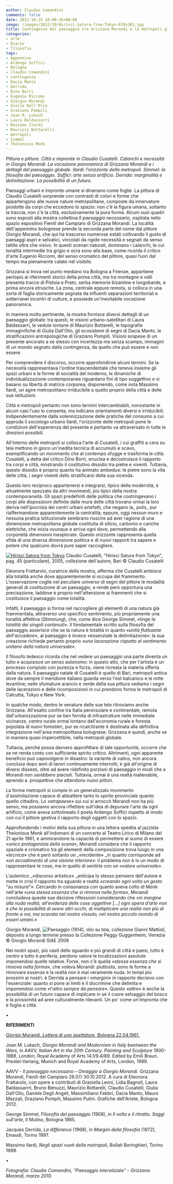 ```yaml
---
author: Claudio Comandini
comments: false
date: 2012-10-25 10:00:36+00:00
image: /images/2012/10/Hirisci-Satura-from-Tokyo-678x381.jpg
title: Contingenze del paesaggio tra Grizzana Morandi e la metropoli globale
categories:
- arte
- Diario
- filosofia
tags:
- Appennino
- Ardengo Soffici
- Bologna
- Claudio Comandini
- contingenza
- Dacia Manto
- Derrida
- Dino Borri
- Eugenio Riccomi
- Giorgio Morandi
- Giulia Dall'Olio
- Graziano Pompili
- Joan M. Lukach
- Laura Baldassarri
- Massimo Ilardi
- Maurizio Bottarelli
- metropoli
- Simmel
- Thelonious Monk
---
```


_Pittura e pitture. Città e impronte in Claudio Cusatelli. Calanchi e necessità in Giorgio Morandi. La vocazione panoramica di Grizzana Morandi e i dettagli del paesaggio globale. Ilardi: l'orizzonte della metropoli. Simmel: la filosofia del paesaggio. Soffici: arte senza artificio. Derrida: marginalità e delimitazione. La possibilità di un futuro._



Paesaggi urbani e impronte umane si diramano come foglie. La pittura di Claudio Cusatelli sorprende con contrasti di colori e forme che appartengono alle nuove nature metropolitane, composte da innervature prodotte da corpi che eccedono lo spazio: non c'è la figura umana, soltanto la traccia, non c'è la città, esclusivamente la pura forma. Alcuni suoi quadri sono esposti alla mostra collettiva _Il paesaggio necessario_, ospitata nello spazio espositivo Fienili del Campiaro di Grizzana Morandi. La località dell'appennino bolognese prende la seconda parte del nome dal pittore Giorgio Morandi, che qui ha trascorso numerose estati coltivando il gusto di paesaggi aspri e selvatici, vincolati da rigide necessità e segnati da senso tattile oltre che visivo. In questi scenari naturali, dominano i calanchi, le cui tonalità intermedie tra grigio e ocra sono alla base, come ricorda il critico d'arte Eugenio Riccomi, del senso cromatico del pittore, quasi fuori dal tempo ma pienamente calato nel visibile.

Grizzana si trova nel punto mediano tra Bologna a Firenze, appartiene perlopiù ai riferimenti storici della prima città, ma tra montagne e valli presenta tracce di Pistoia e Prato, serba memorie bizantine e longobarde, e prima ancora etrusche. La zona, centrale eppure remota, si colloca in una sorta di faglia storicamente segnata da influenti separazioni territoriali e sotterranei incontri di culture, e possiede un'inevitabile vocazione panoramica.

In maniera molto pertinente, la mostra fornisce diversi dettagli di un paesaggio globale: tra questi, le visioni urbano-satellitari di Laura Baldassarri, le vedute lontane di Maurizio Bottarelli, le topografie immaginifiche di Giulia Dall'Olio, gli ecosistemi di segni di Dacia Manto, le stratificazioni antropologiche di Graziano Pompili. Visioni sospese di un presente ancorato a se stesso con incertezza ma senza scampo, immagini di un mondo segnato dalla contingenza, da quello che può essere e non essere.

Per comprendere il discorso, occorre approfondirne alcuni termini. Se la necessità rappresentava l'ordine trascendentale che teneva insieme gli spazi urbani e le forme di socialità del moderno, le dinamiche di individualizzazione contemporanee riguardano fini di tipo soggettivo e si basano su libertà di matrice corporea, disponendo, come nota Massimo Ilardi, un agire metropolitano irriducibile a quello proprio della città e delle sue istituzioni.

Città e metropoli pertanto non sono termini intercambiabili, nonostante in alcuni casi l'uso lo consenta, ma indicano orientamenti diversi e irriducibili. Indipendentemente dalla solennizzazione delle pratiche del consumo a cui approda il sociologo urbano Ilardi, l'orizzonte delle metropoli pone le condizioni dell'esperienza del presente e pertanto va attraversato in tutte le direzioni possibili.

All'interno delle metropoli si colloca l'arte di Cusatelli, i cui graffiti a cera su tela mettono in gioco un'inedita tecnica di accumulo e scavo, esemplificando un movimento che al contempo sfugge e trasforma le città. Cusatelli, a detta del critico Dino Borri, enuclea e decostruisce il rapporto tra corpi e città, mostrando il costitutivo dissidio tra pietre e viventi. Tuttavia, questo dissidio è proprio quanto ha animato ambedue: le pietre sono la vita delle città, i segni viventi dello stratificarsi della sua vicenda.

Questo loro reciproco appartenersi e integrarsi, tipico della modernità, è attualmente spezzato da altri movimenti, più tipici della nostra contemporaneità. Gli spazi predefiniti delle politica che costringevano i corpi alle disposizioni definite dalle mura delle città trovano ormai la loro deriva nell'ipocrisia dei centri urbani artefatti, che negano la_ polis_ pur riaffermandone apparentemente la centralità; eppure, oggi nessun muro e nessuna pratica istituzionale sembrano riuscire ad aver ragione di una dimensione metropolitana globale costituita di silicio, carbonio e cariche elettriche, che inizia ovunque e arriva ogni dove, permettendo alla corporeità dimensioni inesplorate. Questo orizzonte rappresenta quella sfida di una diversa dimensione politica e di nuovi rapporti tra sapere e potere che qualcuno dovrà pure saper raccogliere.

[![Hirisci Satura from Tokyo](/images/2012/10/Hirisci-Satura-from-Tokyo.jpg)](/images/2012/10/Hirisci-Satura-from-Tokyo.jpg) Claudio Cusatelli, "Hirisci Satura from Tokyo", pag. 45 (particolare), 2005, collezione dell'autore, Bari © Claudio Cusatelli

Eleonora Frattarolo, curatrice della mostra, afferma che Cusatelli ambisce alla totalità anche dove apparentemente si occupa del frammento. L'osservazione coglie nel peculiare universo di segni del pittore le modalità generali di costituzione di un paesaggio, e rende però opportuna una precisazione, laddove è proprio nell'attenzione ai frammenti che si costituisce il paesaggio come totalità.

Infatti, il paesaggio si forma nel raccogliere gli elementi di una natura già frammentata, attraverso uno specifico sentimento, più propriamente una tonalità affettiva (_Stimmung_), che, come dice George Simmel, _«tinge la totalità dei singoli contenuti»_. Il fondamentale scritto sulla filosofia del paesaggio asserisce che se la natura è totalità in quanto _«unità fluttuante dell'accadere»_, al paesaggio è invece «essenziale la delimitazione»: la sua creazione richiede pertanto proprio _«una lacerazione rispetto al sentimento unitario della natura universale»_.

Il filosofo tedesco ricorda che nel vedere un paesaggio una parte diventa un tutto e acquisisce un senso autonomo: in questo atto, che per l'artista è un processo compiuto con purezza e forza, viene ricreata la materia offerta dalla natura. Il paesaggio natale di Cusatelli è quello di Bari, metropoli antica dove da sempre il meridione italiano guarda verso l'est balcanico e le rotte levantine; nelle sfumature arancio e verde della sua pittura vediamo i segni delle lacerazioni e delle ricomposizioni in cui prendono forma le metropoli di Calcutta, Tokyo e New York.

In qualche modo, dentro le venature delle sue tele ritroviamo anche Grizzana. All'esatto confine tra Italia peninsulare e continentale, remota dall'urbanizzazione pur se ben fornita di infrastrutture nelle immediate vicinanze, centro rurale ormai lontano dall'economia rurale e foresta popolata di nuovi forestieri, pur se ricalcitrante è destinata alla definitiva integrazione nell'area metropolitana bolognese: Grizzana è quindi, anche se in maniera quasi impercettibile, nella metropoli globale.

Tuttavia, perché possa davvero approfittare di tale opportunità, occorre che se ne renda conto con sufficiente spirito critico. Altrimenti, ogni apparente beneficio può capovolgersi in disastro: la variante di valico, non ancora conclusa dopo anni di lavori continuamente interrotti, è già all'origine di diversi dissesti, oltre ad avere ridefinito porzioni di paesaggio in modi che a Morandi non sarebbero piaciuti. Tuttavia, ormai è una realtà inalienabile, aprendo a  prospettive che attendono nuovi pittori.

La forma metropoli si compie in un generalizzato movimento d'assimilazione capace di abbattere tanto lo spirito provinciale quanto quello cittadino. Lo _«strapaese»_ sui cui si arroccò Morandi non ha più senso, ma possiamo ancora riflettere sull'idea di depurare l'arte da ogni artificio, come aveva sottolineato il poeta Ardengo Soffici rispetto al modo con cui il pittore gestiva il rapporto degli oggetti con lo spazio.

Approfondendo i motivi della sua pittura in una lettera spedita al jazzista Thelonious Monk all'indomani di un concerto al Teatro Lirico di Milano del 21 aprile 1961, e ammirandone la capacità di permettere al suono di essere _«unico protagonista della scena»_, Morandi considera che il rapporto spaziale e cromatico tra gli elementi della composizione trova luogo in una _«tecnica»_ che è però soltanto un _«incidente» _in quanto corrisponde ad _«un accadimento di una visione interiore»_: il problema non è in un modo di rappresentare le cose, ma in quello di sentirle con un _«valore universale»_.

L'autentico _«discorso artistico» _anticipa lo stesso pensiero dell'autore e mette in crisi il rapporto tra sguardo e realtà _«creando ogni volta un gesto “su misura”»_. Cercando in consonanza con quanto aveva colto di Monk nell'arte _«una stessa essenza che si rinnova nella forma»_, Morandi concludeva queste sue decisive riflessioni considerando che «_in margine alla nuda realtà, all'evidenza delle cose oggettive […] ogni opera d'arte non è che la possibilità di avere altri occhi, di moltiplicare una realtà non più di fronte a noi, ma scavata nel nostro vissuto, nel nostro piccolo mondo di esseri umani.»_

Giorgio Morandi, ![Paesaggio](/images/2016/07/Giorgio-Morandi-Paesaggio-1914.jpg)  (1914), olio su tela, collezione Gianni Mattioli, deposito a lungo termine presso la Collezione Peggy Guggenheim, Venezia © Giorgio Morandi SIAE 2008

Nei nostri spazi, più vasti dello sguardo e più grandi di città e paesi, tutto è centro e tutto è periferia, perdono valore le localizzazioni assolute imponendosi quelle relative. Forse, non c'è quella _«stessa essenza che si rinnova nella forma»_, che voleva Morandi: piuttosto, sono le forme a rinnovare essenze e la realtà non è mai veramente nuda. In tempi più prossimi ai nostri. è Derrida a pensare i _«margini»_ in rapporto decisivo con l'essenziale: quanto si pone ai limiti è il discrimine che delimita e imponendosi come _«l'altro sempre da pensare»_. Questo _«altro»_ è anche la possibilità di un futuro capace di implicare in sé il cuore selvaggio del bosco e la prossimità ad aree culturalmente rilevanti. Un po' come un'impronta che è foglia e città.

•

**RIFERIMENTI**

[Giorgio Morandi, _Lettera di uno spettatore_, Bologna 22.04.1961.](http://www.exibart.com/notizia.asp?IDNotizia=36932)

Joan M. Lukach, _Giorgio Morandi and Modernism in Italy beetween the Wars_, in AAVV, _Italian Art in the 20th Century. Painting and Sculpture 1900-1988_, London, Royal Academy of Arts 14.1/9.4/89. Edited by Emili Braun. Prestel-Varlang, Munich and Royal Academy of Arts, London, 1989.

AAVV - _Il paesaggio necessario – Omaggio a Giorgio Morandi._ Grizzana Morandi, Fienili del Campiaro 26.07/ 30.10.2012. A cura di Eleonora Frattarolo, con opere e contributi di Graziella Leoni, Lidia Bagnoli, Laura Baldassarrri, Bruno Benuzzi, Maurizio Bottarelli, Claudio Cusatelli, Giulia Dall'Olio, Daniele Degli Angeli, Massimiliano Fabbri, Dacia Manto, Mauro Mazzali, Graziano Pompili, Massimo Pulini. Grafiche dell'Ariete, Bologna 2012.

George Simmel, _Filosofia del paesaggio_ (1908), in _Il volto e il ritratto. Saggi sull'arte_, Il Mulino, Bologna 1985.

Jacques Derrida, _La diffèrance_ (1968), in _Margini della filosofia_ (1972), Einaudi, Torino 1997.

Massimo Ilardi, _Negli spazi vuoti della metropoli_, Bollati Boringhieri, Torino 1999.

•

_Fotografia: Claudio Comandini, “Paesaggio interstiziale” - Grizzana Morandi, marzo 2010._
